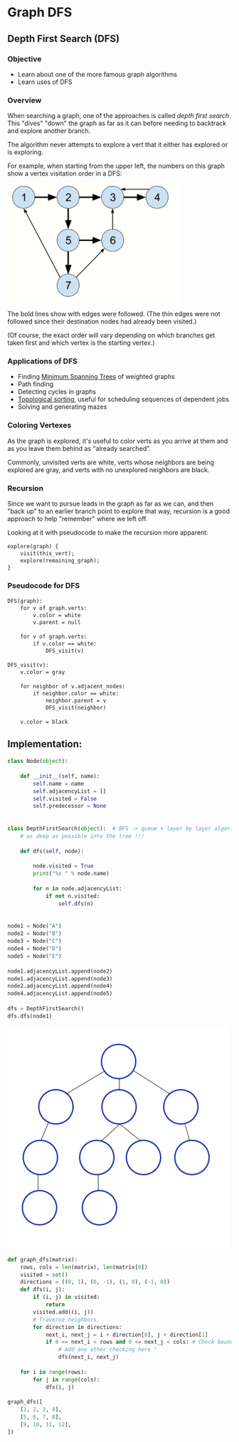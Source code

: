 # Graph DFS



## Depth First Search \(DFS\)

### Objective

* Learn about one of the more famous graph algorithms
* Learn uses of DFS

### Overview

When searching a graph, one of the approaches is called _depth first search_. This "dives" "down" the graph as far as it can before needing to backtrack and explore another branch.

The algorithm never attempts to explore a vert that it either has explored or is exploring.

For example, when starting from the upper left, the numbers on this graph show a vertex visitation order in a DFS:

![](../../../.gitbook/assets/image%20%2812%29.png)

The bold lines show with edges were followed. \(The thin edges were not followed since their destination nodes had already been visited.\)

\(Of course, the exact order will vary depending on which branches get taken first and which vertex is the starting vertex.\)

### Applications of DFS

* Finding [Minimum Spanning Trees](https://en.wikipedia.org/wiki/Minimum_spanning_tree) of weighted graphs
* Path finding
* Detecting cycles in graphs
* [Topological sorting](https://en.wikipedia.org/wiki/Topological_sorting), useful for scheduling sequences of dependent jobs
* Solving and generating mazes

### Coloring Vertexes

As the graph is explored, it's useful to color verts as you arrive at them and as you leave them behind as "already searched".

Commonly, unvisited verts are white, verts whose neighbors are being explored are gray, and verts with no unexplored neighbors are black.

### Recursion

Since we want to pursue leads in the graph as far as we can, and then "back up" to an earlier branch point to explore that way, recursion is a good approach to help "remember" where we left off.

Looking at it with pseudocode to make the recursion more apparent:

```text
explore(graph) {
    visit(this_vert);
    explore(remaining_graph);
}
```

### Pseudocode for DFS

```text
DFS(graph):
    for v of graph.verts:
        v.color = white
        v.parent = null

    for v of graph.verts:
        if v.color == white:
            DFS_visit(v)

DFS_visit(v):
    v.color = gray

    for neighbor of v.adjacent_nodes:
        if neighbor.color == white:
            neighbor.parent = v
            DFS_visit(neighbor)

    v.color = black
```

## Implementation:

```python
class Node(object):

    def __init__(self, name):
        self.name = name
        self.adjacencyList = []
        self.visited = False
        self.predecessor = None


class DepthFirstSearch(object):  # BFS -> queue + layer by layer algorithm   DFS -> stack + goes
    # as deep as possible into the tree !!!

    def dfs(self, node):

        node.visited = True
        print("%s " % node.name)

        for n in node.adjacencyList:
            if not n.visited:
                self.dfs(n)


node1 = Node("A")
node2 = Node("B")
node3 = Node("C")
node4 = Node("D")
node5 = Node("E")

node1.adjacencyList.append(node2)
node1.adjacencyList.append(node3)
node2.adjacencyList.append(node4)
node4.adjacencyList.append(node5)

dfs = DepthFirstSearch()
dfs.dfs(node1)

```

![](../../../.gitbook/assets/image%20%284%29.png)



```python
def graph_dfs(matrix):
    rows, cols = len(matrix), len(matrix[0])
    visited = set()
    directions = ((0, 1), (0, -1), (1, 0), (-1, 0))
    def dfs(i, j):
        if (i, j) in visited:
            return
        visited.add((i, j))
        # Traverse neighbors.
        for direction in directions:
            next_i, next_j = i + direction[0], j + direction[1]
            if 0 <= next_i < rows and 0 <= next_j < cols: # Check boundary.
                # Add any other checking here ^
                dfs(next_i, next_j)

    for i in range(rows):
        for j in range(cols):
            dfs(i, j)

graph_dfs([
    [1, 2, 3, 4],
    [5, 6, 7, 8],
    [9, 10, 11, 12],
])

```

